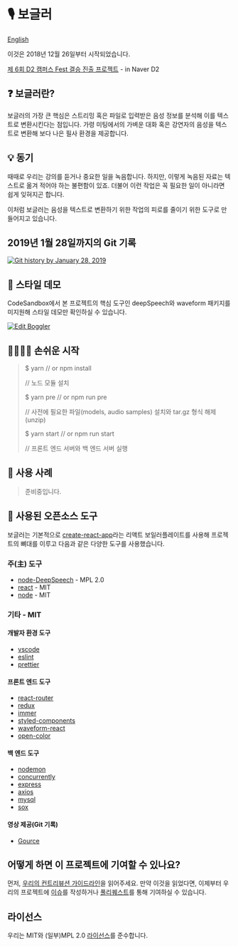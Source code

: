 # 🎙 보글러

[English](README.md)

이것은 2018년 12월 26일부터 시작되었습니다.

[제 6회 D2 캠퍼스 Fest 결승 진출 프로젝트](https://github.com/D2CampusFest/6th) - in Naver D2

## ❓ 보글러란?

보글러의 가장 큰 핵심은 스트리밍 혹은 파일로 입력받은 음성 정보를 분석해 이를 텍스트로 변환시킨다는 점입니다. 가령 미팅에서의 가벼운 대화 혹은 강연자의 음성을 텍스트로 변환해 보다 나은 필사 환경을 제공합니다.

## 💡 동기

때때로 우리는 강의를 듣거나 중요한 일을 녹음합니다. 하지만, 이렇게 녹음된 자료는 텍스트로 옮겨 적어야 하는 불편함이 있죠. 더불어 이런 작업은 꼭 필요한 일이 아니라면 쉽게 잊혀지곤 합니다.

이처럼 보글러는 음성을 텍스트로 변환하기 위한 작업의 피로를 줄이기 위한 도구로 만들어지고 있습니다.

## 2019년 1월 28일까지의 Git 기록

[![Git history by January 28, 2019](https://img.youtube.com/vi/mcGezqSdXi8/0.jpg)](https://www.youtube.com/watch?v=mcGezqSdXi8&feature=youtu.be)

## 💅 스타일 데모

CodeSandbox에서 본 프로젝트의 핵심 도구인 deepSpeech와 waveform 패키지를 미지원해 스타일 데모만 확인하실 수 있습니다.

[![Edit Boggler](https://codesandbox.io/static/img/play-codesandbox.svg)](https://codesandbox.io/s/6n2orxr5yz)

## 🏃‍♂️🏃‍♀️ 손쉬운 시작

> \$ yarn // or npm install
>
> // 노드 모듈 설치
>
> \$ yarn pre // or npm run pre
>
> // 사전에 필요한 파일(models, audio samples) 설치와 tar.gz 형식 해제(unzip)
>
> \$ yarn start // or npm run start
>
> // 프론트 엔드 서버와 백 엔드 서버 실행

## 🚀 사용 사례

> 준비중입니다.

## 🔧 사용된 오픈소스 도구

보글러는 기본적으로 [create-react-app](https://github.com/facebook/create-react-app)라는 리액트 보일러플레이트를 사용해 프로젝트의 뼈대를 이루고 다음과 같은 다양한 도구를 사용했습니다.

### 주(主) 도구

- [node-DeepSpeech](https://github.com/teamthesol/ndoe-DeepSpeech) - MPL 2.0
- [react](https://github.com/facebook/react) - MIT
- [node](https://github.com/nodejs/node) - MIT

### 기타 - MIT

#### 개발자 환경 도구

- [vscode](https://github.com/Microsoft/vscode)
- [eslint](https://github.com/eslint/eslint)
- [prettier](https://github.com/prettier/prettier)

#### 프론트 엔드 도구

- [react-router](https://github.com/ReactTraining/react-router)
- [redux](https://github.com/reduxjs/redux)
- [immer](https://github.com/mweststrate/immer)
- [styled-components](https://github.com/styled-components/styled-components)
- [waveform-react](https://github.com/ruebel/waveform-react)
- [open-color](https://github.com/yeun/open-color)

#### 백 엔드 도구

- [nodemon](https://github.com/remy/nodemon)
- [concurrently](https://github.com/kimmobrunfeldt/concurrently)
- [express](https://github.com/expressjs/express)
- [axios](https://github.com/axios/axios)
- [mysql](https://github.com/mysqljs/mysql)
- [sox](http://sox.sourceforge.net/)

#### 영상 제공(Git 기록)

- [Gource](https://gource.io/)

## 어떻게 하면 이 프로젝트에 기여할 수 있나요?

먼저, [우리의 컨트리뷰션 가이드라인](CONTRIBUTING.md)을 읽어주세요. 만약 이것을 읽었다면, 이제부터 우리의 프로젝트에 [이슈](https://github.com/teamthesol/boggler/issues)를 작성하거나 [풀리퀘스트](https://github.com/teamthesol/boggler/pulls)를 통해 기여하실 수 있습니다.

## 라이선스

우리는 MIT와 (일부)MPL 2.0 [라이선스](LICENSE)를 준수합니다.
